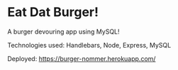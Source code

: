 # Eat Dat Burger!

A burger devouring app using MySQL!

Technologies used: Handlebars, Node, Express, MySQL

Deployed: https://burger-nommer.herokuapp.com/
